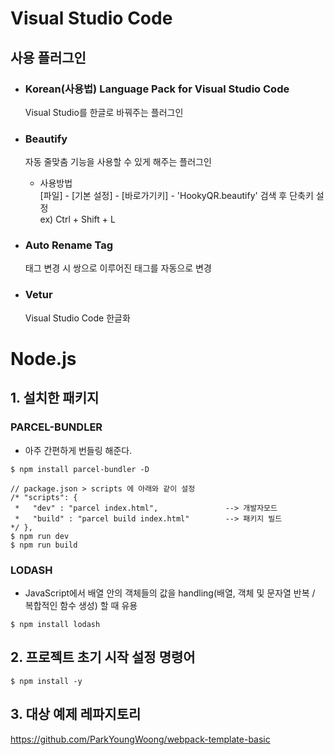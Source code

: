 # Visual Studio Code
## 사용 플러그인
- ### Korean(사용법) Language Pack for Visual Studio Code
    Visual Studio를 한글로 바꿔주는 플러그인
- ### Beautify
    자동 줄맞춤 기능을 사용할 수 있게 해주는 플러그인

    - 사용방법  
    [파일] - [기본 설정] - [바로가기키] - 'HookyQR.beautify' 검색 후 단축키 설정  
    ex) Ctrl  + Shift + L
- ### Auto Rename Tag
    태그 변경 시 쌍으로 이루어진 태그를 자동으로 변경
- ### Vetur
    Visual Studio Code 한글화


# Node.js
## 1. 설치한 패키지
### PARCEL-BUNDLER 
 - 아주 간편하게 번들링 해준다.
```
$ npm install parcel-bundler -D

// package.json > scripts 에 아래와 같이 설정
/* "scripts": {
 *   "dev" : "parcel index.html",               --> 개발자모드
 *   "build" : "parcel build index.html"        --> 패키지 빌드
*/ },
$ npm run dev
$ npm run build
```
### LODASH 
- JavaScript에서 배열 안의 객체들의 값을 handling(배열, 객체 및 문자열 반복 / 복합적인 함수 생성) 할 때 유용
```
$ npm install lodash
```

## 2. 프로젝트 초기 시작 설정 명령어
```
$ npm install -y
```

## 3. 대상 예제 레파지토리
https://github.com/ParkYoungWoong/webpack-template-basic